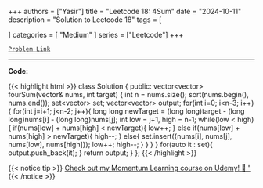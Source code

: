 
+++
authors = ["Yasir"]
title = "Leetcode 18: 4Sum"
date = "2024-10-11"
description = "Solution to Leetcode 18"
tags = [
    
]
categories = [
    "Medium"
]
series = ["Leetcode"]
+++



[`Problem Link`](https://leetcode.com/problems/4sum/description/)

---

**Code:**

{{< highlight html >}}
class Solution {
public:
    vector<vector<int>> fourSum(vector<int>& nums, int target) {
        int n = nums.size();
        sort(nums.begin(), nums.end());
        set<vector<int>> set;
        vector<vector<int>> output;
        for(int i=0; i<n-3; i++){
            for(int j=i+1; j<n-2; j++){
                long long newTarget = (long long)target - (long long)nums[i] - (long long)nums[j];
                int low = j+1, high = n-1;
                while(low < high){
                    if(nums[low] + nums[high] < newTarget){
                        low++;
                    }
                    else if(nums[low] + nums[high] > newTarget){
                        high--;
                    }
                    else{
                        set.insert({nums[i], nums[j], nums[low], nums[high]});
                        low++; high--;
                    }
                }
            }
        }
        for(auto it : set){
            output.push_back(it);
        }
        return output;
    }
};
{{< /highlight >}}


{{< notice tip >}}
[Check out my Momentum Learning course on Udemy! 🚀 "](https://www.udemy.com/course/blind-75-the-data-structures-and-algorithms-essentials/)
{{< /notice >}}

